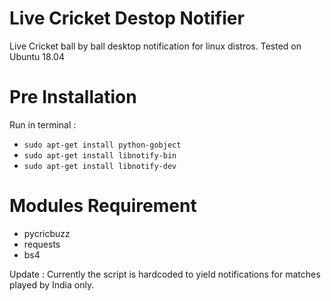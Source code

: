# Live Cricket Destop Notifier
Live Cricket ball by ball desktop notification for linux distros. Tested on Ubuntu 18.04

# Pre Installation
Run in terminal :
* `sudo apt-get install python-gobject`
* `sudo apt-get install libnotify-bin`
* `sudo apt-get install libnotify-dev`

# Modules Requirement
* pycricbuzz
* requests
* bs4

Update : Currently the script is hardcoded to yield notifications for matches played by India only.

